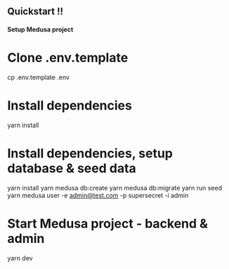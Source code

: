 ## Quickstart !!

#### Setup Medusa project

# Clone .env.template

cp .env.template .env

# Install dependencies

yarn install

# Install dependencies, setup database & seed data

yarn install
yarn medusa db:create
yarn medusa db:migrate
yarn run seed
yarn medusa user -e admin@test.com -p supersecret -i admin

# Start Medusa project - backend & admin

yarn dev
